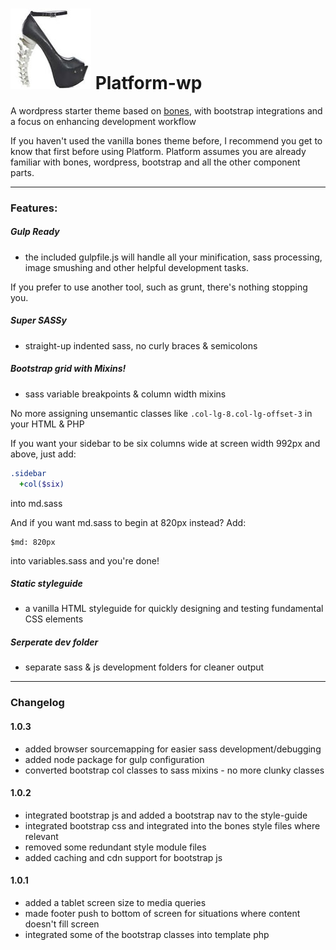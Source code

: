 # ![Shoe](library/images/apple-touch-icon.png) Platform-wp

A wordpress starter theme based on [bones](https://github.com/eddiemachado/bones), with bootstrap integrations and a focus on enhancing development workflow

If you haven't used the vanilla bones theme before, I recommend you get to know that first before using Platform. Platform assumes you are already familiar with bones, wordpress, bootstrap and all the other component parts.

---

### Features:

##### Gulp Ready
* the included gulpfile.js will handle all your minification, sass processing, image smushing and other helpful development tasks.

If you prefer to use another tool, such as grunt, there's nothing stopping you.

##### Super SASSy
* straight-up indented sass, no curly braces & semicolons

##### Bootstrap grid with Mixins!
* sass variable breakpoints & column width mixins

No more assigning unsemantic classes like `.col-lg-8.col-lg-offset-3` in your HTML & PHP

If you want your sidebar to be six columns wide at screen width 992px and above, just add:
```sass
.sidebar
  +col($six)
```
into md.sass

And if you want md.sass to begin at 820px instead? Add:
```
$md: 820px
```
into variables.sass and you're done!


##### Static styleguide
* a vanilla HTML styleguide for quickly designing and testing fundamental CSS elements

##### Serperate dev folder
* separate sass & js development folders for cleaner output

---

### Changelog

#### 1.0.3

* added browser sourcemapping for easier sass development/debugging
* added node package for gulp configuration
* converted bootstrap col classes to sass mixins - no more clunky classes

#### 1.0.2

* integrated bootstrap js and added a bootstrap nav to the style-guide
* integrated bootstrap css and integrated into the bones style files where relevant
* removed some redundant style module files
* added caching and cdn support for bootstrap js


#### 1.0.1

* added a tablet screen size to media queries
* made footer push to bottom of screen for situations where content doesn't fill screen
* integrated some of the bootstrap classes into template php